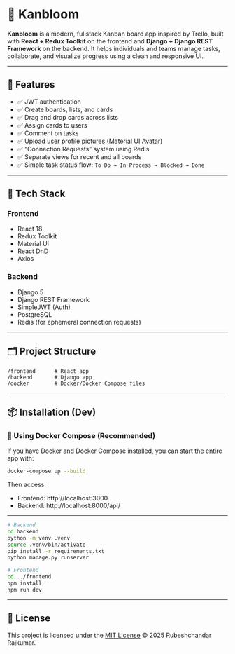 # 🌿 Kanbloom

**Kanbloom** is a modern, fullstack Kanban board app inspired by Trello, built with **React + Redux Toolkit** on the frontend and **Django + Django REST Framework** on the backend. It helps individuals and teams manage tasks, collaborate, and visualize progress using a clean and responsive UI.

---

## 🚀 Features

- ✅ JWT authentication
- ✅ Create boards, lists, and cards
- ✅ Drag and drop cards across lists
- ✅ Assign cards to users
- ✅ Comment on tasks
- ✅ Upload user profile pictures (Material UI Avatar)
- ✅ “Connection Requests” system using Redis
- ✅ Separate views for recent and all boards
- ✅ Simple task status flow: `To Do → In Process → Blocked → Done`

---

## 🧰 Tech Stack

### Frontend
- React 18
- Redux Toolkit
- Material UI
- React DnD
- Axios

### Backend
- Django 5
- Django REST Framework
- SimpleJWT (Auth)
- PostgreSQL
- Redis (for ephemeral connection requests)

---

## 🗂️ Project Structure

```
/frontend      # React app
/backend       # Django app
/docker        # Docker/Docker Compose files
```

---

## 📦 Installation (Dev)

### 🔧 Using Docker Compose (Recommended)

If you have Docker and Docker Compose installed, you can start the entire app with:

```bash
docker-compose up --build
```

Then access:

- Frontend: http://localhost:3000
- Backend: http://localhost:8000/api/

---

```bash
# Backend
cd backend
python -m venv .venv
source .venv/bin/activate
pip install -r requirements.txt
python manage.py runserver

# Frontend
cd ../frontend
npm install
npm run dev
```

---

## 📌 License

This project is licensed under the [MIT License](./LICENSE) © 2025 Rubeshchandar Rajkumar.